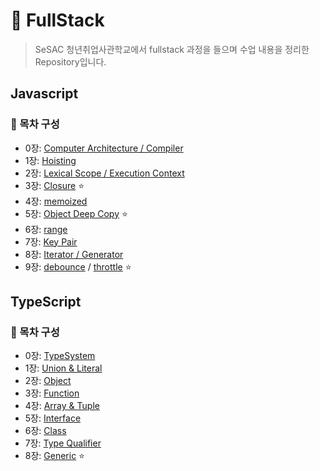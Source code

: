 # 📍 **FullStack**

> SeSAC 청년취업사관학교에서 fullstack 과정을 들으며 수업 내용을 정리한 Repository입니다.

## **Javascript**

### 📂 목차 구성

- 0장: [Computer Architecture / Compiler](https://github.com/kwoneungbi/Sesac_fullstack/blob/master/Javascript/Study/%231_ComputerArchitecture/README.md)
- 1장: [Hoisting](https://github.com/kwoneungbi/Sesac_fullstack/blob/master/Javascript/Study/%232_Hoistring/README.md)
- 2장: [Lexical Scope / Execution Context](https://github.com/kwoneungbi/Sesac_fullstack/blob/master/Javascript/Study/%233_ExecutionContext/README.md)
- 3장: [Closure](https://github.com/kwoneungbi/Sesac_fullstack/blob/master/Javascript/Study/%234_Closure/README.md) ⭐️
- 4장: [memoized](https://github.com/kwoneungbi/Sesac_fullstack/blob/master/Javascript/Study/%235_Memoized/README.md)
- 5장: [Object Deep Copy](https://github.com/kwoneungbi/Sesac_fullstack/blob/master/Javascript/Study/%236_Object/TryThis/README.md) ⭐️
- 6장: [range](https://github.com/kwoneungbi/Sesac_fullstack/blob/master/Javascript/Study/%238_Array/TryThis/rangeRefactoring.js)
- 7장: [Key Pair]()
- 8장: [Iterator / Generator](https://github.com/kwoneungbi/Sesac_fullstack/blob/master/Javascript/Study/%2310_Iterator%26Generator/TryThis/README.md)
- 9장: [debounce](https://github.com/kwoneungbi/Sesac_fullstack/blob/master/Javascript/Study/%2313_Debounce%26Throttle/debounce.js) / [throttle](https://github.com/kwoneungbi/Sesac_fullstack/blob/master/Javascript/Study/%2313_Debounce%26Throttle/throttle.js) ⭐️

## **TypeScript**

### 📂 목차 구성

- 0장: [TypeSystem](https://github.com/kwoneungbi/Sesac_fullstack/blob/master/Typescript/Study/%231_TypeSystem/README.md)
- 1장: [Union & Literal](https://github.com/kwoneungbi/Sesac_fullstack/blob/master/Typescript/Study/%232_Union%26Literal/README.md)
- 2장: [Object](https://github.com/kwoneungbi/Sesac_fullstack/blob/master/Typescript/Study/%233_Object/README.md)
- 3장: [Function](https://github.com/kwoneungbi/Sesac_fullstack/blob/master/Typescript/Study/%234_Function/README.md)
- 4장: [Array & Tuple]()
- 5장: [Interface]()
- 6장: [Class]()
- 7장: [Type Qualifier](https://github.com/kwoneungbi/Sesac_fullstack/blob/master/Typescript/Study/%238_TypeQualifier/README.md)
- 8장: [Generic](https://github.com/kwoneungbi/Sesac_fullstack/blob/master/Typescript/Study/%239_Generic/README.md) ⭐️
